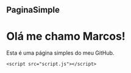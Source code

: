 
## PaginaSimple

<!DOCTYPE html>
<html>
<head>
    <meta charset="UTF-8">
    <meta name="viewport" content="width=device-width, initial-scale=1.0">
    <title>Minha Página</title>
    <link rel="stylesheet" href="styles.css">
</head>
<body>
    <h1>Olá me chamo Marcos!</h1>
    <p>Esta é uma página simples do meu  GitHub.</p>

    <script src="script.js"></script>
</body>
</html>

